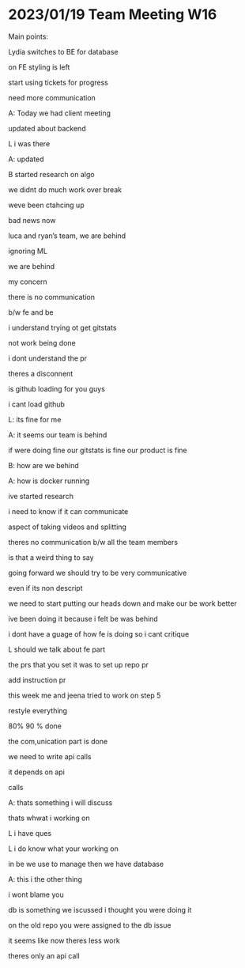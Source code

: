 # 2023/01/19 Team Meeting W16

Main points:

Lydia switches to BE for database

on FE styling is left

start using tickets for progress

need more communication

A: Today we had client meeting

updated about backend

L i was there

A: updated

B started research on algo 

we didnt do much work over break

weve been ctahcing up

bad news now

luca and ryan’s team, we are behind

ignoring ML

we are behind

my concern 

there is no communication

b/w fe and be

i understand trying ot get gitstats 

not work being done

i dont understand the pr

theres a disconnent

is github loading for you guys

i cant load github

L: its fine for me

A: it seems our team is behind

if were doing fine our gitstats is fine our product is fine

B: how are we behind

A: how is docker running

ive started research

i need to know if it can communicate

aspect of taking videos and splitting

theres no communication b/w all the team members

is that a weird thing to say

going forward we should try to be very communicative

even if its non descript

we need to start putting our heads down and make our be work better

ive been doing it because i felt be was behind

i dont have a guage of how fe is doing so i cant critique

L should we talk about fe part

the prs that you set it was to set up repo pr

add instruction pr

this week me and jeena tried to work on step 5

restyle everything

80% 90 % done

the com,unication part is done

we need to write api calls 

it depends on api 

calls

A: thats something i will discuss

thats whwat i working on

L i have ques

L i do know what your working on

in be we use to manage then we have database

A: this i the other thing

i wont blame you

db is something we iscussed i thought you were doing it

on the old repo you were assigned to the db issue

it seems like now theres less work

theres only an api call

